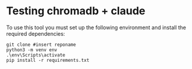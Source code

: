 # Testing chromadb + claude

To use this tool you must set up the following environment and install the required dependencies:
```
git clone #insert reponame
python3 -m venv env
.\env\Scripts\activate
pip install -r requirements.txt
```